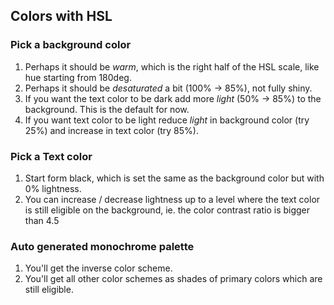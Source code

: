 ## Colors with HSL

### Pick a background color

1. Perhaps it should be *warm*, which is the right half of the HSL scale, like hue starting from 180deg.
2. Perhaps it should be *desaturated* a bit (100% &rarr; 85%), not fully shiny.
3. If you want the text color to be dark add more *light* (50% &rarr; 85%) to the background. This is the default for now.
4. If you want text color to be light reduce *light* in background color (try 25%) and increase in text color (try 85%).

### Pick a Text color

1. Start form black, which is set the same as the background color but with 0% lightness.
2. You can increase / decrease lightness up to a level where the text color is still eligible on the background, ie. the color contrast ratio is bigger than 4.5

### Auto generated monochrome palette

1. You'll get the inverse color scheme.
2. You'll get all other color schemes as shades of primary colors which are still eligible.
